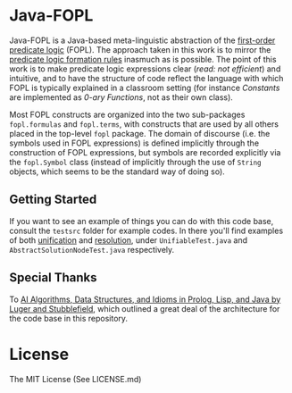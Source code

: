 # Java-FOPL

Java-FOPL is a Java-based meta-linguistic abstraction of the [first-order predicate logic](http://en.wikipedia.org/wiki/First-order_logic) (FOPL). The approach taken in this work is to mirror the [predicate logic formation rules](http://en.wikipedia.org/wiki/First-order_logic#Formation_rules) inasmuch as is possible. The point of this work is to make predicate logic expressions clear (*read: not efficient*) and intuitive, and to have the structure of code reflect the language with which FOPL is typically explained in a classroom setting (for instance _Constants_ are implemented as _0-ary Functions_, not as their own class).

Most FOPL constructs are organized into the two sub-packages `fopl.formulas` and `fopl.terms`, with constructs that are used by all others placed in the top-level `fopl` package. The domain of discourse (i.e. the symbols used in FOPL expressions) is defined implicitly through the construction of FOPL expressions, but symbols are recorded explicitly via the `fopl.Symbol` class (instead of implicitly through the use of `String` objects, which seems to be the standard way of doing so).

## Getting Started

If you want to see an example of things you can do with this code base, consult the `testsrc` folder for example codes. In there you'll find examples of both [unification](https://en.wikipedia.org/wiki/Unification_%28computer_science%29) and [resolution](https://en.wikipedia.org/wiki/SLD_resolution), under `UnifiableTest.java` and `AbstractSolutionNodeTest.java` respectively.

## Special Thanks

To [AI Algorithms, Data Structures, and Idioms in Prolog, Lisp, and Java by Luger and Stubblefield](http://www.amazon.com/Algorithms-Data-Structures-Idioms-Prolog/dp/0136070477), which outlined a great deal of the architecture for the code base in this repository.

# License

The MIT License (See LICENSE.md)
